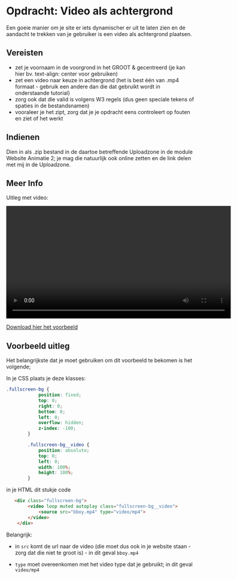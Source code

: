# Opdracht: Video als achtergrond

Een goeie manier om je site er iets dynamischer er uit te laten zien en de aandacht te trekken van je gebruiker is een video als achtergrond plaatsen.

## Vereisten

- zet je voornaam in de voorgrond in het GROOT & gecentreerd (je kan hier bv. text-align: center voor gebruiken)
- zet een video naar keuze in achtergrond (het is best één van .mp4 formaat - gebruik een andere dan die dat gebruikt wordt in onderstaande tutorial)
- zorg ook dat die valid is volgens W3 regels (dus geen speciale tekens of spaties in de bestandsnamen)
- vooraleer je het zipt, zorg dat je je opdracht eens controleert op fouten en ziet of het werkt

## Indienen

Dien in als .zip bestand in de daartoe betreffende Uploadzone in de module Website Animatie 2; je mag die natuurlijk ook online zetten en de link delen met mij in de Uploadzone.

## Meer Info

Uitleg met video:

<video width="600" controls>
<source src="video-background-vb.mkv">
</video>

[Download hier het voorbeeld](video-background.zip)

## Voorbeeld uitleg

Het belangrijkste dat je moet gebruiken om dit voorbeeld te bekomen is het volgende;

In je CSS plaats je deze klasses:

```CSS
.fullscreen-bg {
            position: fixed;
            top: 0;
            right: 0;
            bottom: 0;
            left: 0;
            overflow: hidden;
            z-index: -100;
        }

        .fullscreen-bg__video {
            position: absolute;
            top: 0;
            left: 0;
            width: 100%;
            height: 100%;
        }
```

in je HTML dit stukje code

```HTML
   <div class="fullscreen-bg">
        <video loop muted autoplay class="fullscreen-bg__video">
            <source src="bboy.mp4" type="video/mp4">
        </video>
    </div>
```

Belangrijk: 

- in `src` komt de url naar de video (die moet dus ook in je website staan - zorg dat die niet te groot is) - in dit geval `bboy.mp4`

- `type` moet overeenkomen met het video type dat je gebruikt; in dit geval `video/mp4`

